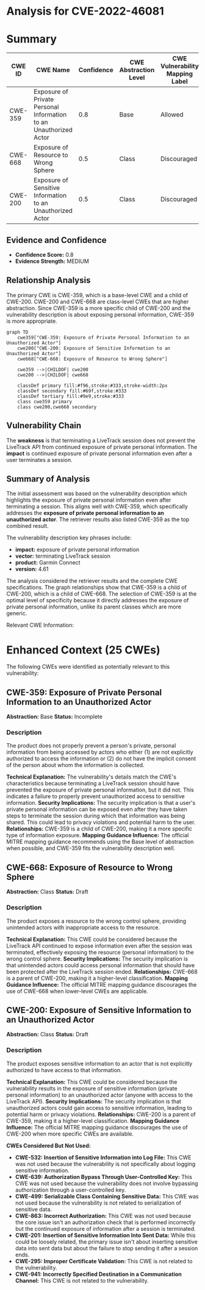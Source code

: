 # Analysis for CVE-2022-46081

# Summary
| CWE ID | CWE Name | Confidence | CWE Abstraction Level | CWE Vulnerability Mapping Label | CWE-Vulnerability Mapping Notes |
|---|---|---|---|---|---|
| CWE-359 | Exposure of Private Personal Information to an Unauthorized Actor | 0.8 | Base | Allowed | Primary CWE |
| CWE-668 | Exposure of Resource to Wrong Sphere | 0.5 | Class | Discouraged | Secondary CWE |
| CWE-200 | Exposure of Sensitive Information to an Unauthorized Actor | 0.5 | Class | Discouraged | Secondary CWE |

## Evidence and Confidence

*   **Confidence Score:** 0.8
*   **Evidence Strength:** MEDIUM

## Relationship Analysis
The primary CWE is CWE-359, which is a base-level CWE and a child of CWE-200. CWE-200 and CWE-668 are class-level CWEs that are higher abstraction. Since CWE-359 is a more specific child of CWE-200 and the vulnerability description is about exposing personal information, CWE-359 is more appropriate.

```mermaid
graph TD
    cwe359["CWE-359: Exposure of Private Personal Information to an Unauthorized Actor"]
    cwe200["CWE-200: Exposure of Sensitive Information to an Unauthorized Actor"]
    cwe668["CWE-668: Exposure of Resource to Wrong Sphere"]
    
    cwe359 -->|CHILDOF| cwe200
    cwe200 -->|CHILDOF| cwe668
    
    classDef primary fill:#f96,stroke:#333,stroke-width:2px
    classDef secondary fill:#69f,stroke:#333
    classDef tertiary fill:#9e9,stroke:#333
    class cwe359 primary
    class cwe200,cwe668 secondary
```

## Vulnerability Chain
The **weakness** is that terminating a LiveTrack session does not prevent the LiveTrack API from continued exposure of private personal information.
The **impact** is continued exposure of private personal information even after a user terminates a session.

## Summary of Analysis
The initial assessment was based on the vulnerability description which highlights the exposure of private personal information even after terminating a session. This aligns well with CWE-359, which specifically addresses the **exposure of private personal information to an unauthorized actor**. The retriever results also listed CWE-359 as the top combined result.

The vulnerability description key phrases include:
- **impact:** exposure of private personal information
- **vector:** terminating LiveTrack session
- **product:** Garmin Connect
- **version:** 4.61

The analysis considered the retriever results and the complete CWE specifications. The graph relationships show that CWE-359 is a child of CWE-200, which is a child of CWE-668. The selection of CWE-359 is at the optimal level of specificity because it directly addresses the exposure of private personal information, unlike its parent classes which are more generic.

Relevant CWE Information:

# Enhanced Context (25 CWEs)
The following CWEs were identified as potentially relevant to this vulnerability:

## CWE-359: Exposure of Private Personal Information to an Unauthorized Actor
**Abstraction:** Base
**Status:** Incomplete

### Description
The product does not properly prevent a person's private, personal information from being accessed by actors who either (1) are not explicitly authorized to access the information or (2) do not have the implicit consent of the person about whom the information is collected.

**Technical Explanation:**
The vulnerability's details match the CWE's characteristics because terminating a LiveTrack session should have prevented the exposure of private personal information, but it did not. This indicates a failure to properly prevent unauthorized access to sensitive information.
**Security Implications:**
The security implication is that a user's private personal information can be exposed even after they have taken steps to terminate the session during which that information was being shared. This could lead to privacy violations and potential harm to the user.
**Relationships:**
CWE-359 is a child of CWE-200, making it a more specific type of information exposure.
**Mapping Guidance Influence:**
The official MITRE mapping guidance recommends using the Base level of abstraction when possible, and CWE-359 fits the vulnerability description well.

## CWE-668: Exposure of Resource to Wrong Sphere
**Abstraction:** Class
**Status:** Draft

### Description
The product exposes a resource to the wrong control sphere, providing unintended actors with inappropriate access to the resource.

**Technical Explanation:**
This CWE could be considered because the LiveTrack API continued to expose information even after the session was terminated, effectively exposing the resource (personal information) to the wrong control sphere.
**Security Implications:**
The security implication is that unintended actors could access personal information that should have been protected after the LiveTrack session ended.
**Relationships:**
CWE-668 is a parent of CWE-200, making it a higher-level classification.
**Mapping Guidance Influence:**
The official MITRE mapping guidance discourages the use of CWE-668 when lower-level CWEs are applicable.

## CWE-200: Exposure of Sensitive Information to an Unauthorized Actor
**Abstraction:** Class
**Status:** Draft

### Description
The product exposes sensitive information to an actor that is not explicitly authorized to have access to that information.

**Technical Explanation:**
This CWE could be considered because the vulnerability results in the exposure of sensitive information (private personal information) to an unauthorized actor (anyone with access to the LiveTrack API).
**Security Implications:**
The security implication is that unauthorized actors could gain access to sensitive information, leading to potential harm or privacy violations.
**Relationships:**
CWE-200 is a parent of CWE-359, making it a higher-level classification.
**Mapping Guidance Influence:**
The official MITRE mapping guidance discourages the use of CWE-200 when more specific CWEs are available.

**CWEs Considered But Not Used:**

*   **CWE-532: Insertion of Sensitive Information into Log File:** This CWE was not used because the vulnerability is not specifically about logging sensitive information.
*   **CWE-639: Authorization Bypass Through User-Controlled Key:** This CWE was not used because the vulnerability does not involve bypassing authorization through a user-controlled key.
*   **CWE-499: Serializable Class Containing Sensitive Data:** This CWE was not used because the vulnerability is not related to serialization of sensitive data.
*   **CWE-863: Incorrect Authorization:** This CWE was not used because the core issue isn't an authorization check that is performed incorrectly but the continued exposure of information after a session is terminated.
*   **CWE-201: Insertion of Sensitive Information Into Sent Data:** While this could be loosely related, the primary issue isn't about inserting sensitive data into sent data but about the failure to stop sending it after a session ends.
*   **CWE-295: Improper Certificate Validation:** This CWE is not related to the vulnerability.
*   **CWE-941: Incorrectly Specified Destination in a Communication Channel:** This CWE is not related to the vulnerability.